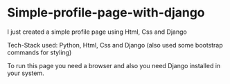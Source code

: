 # Simple-profile-page-with-django
I just created a simple profile page using Html, Css and Django

Tech-Stack used:
Python, Html, Css and Django
(also used some bootstrap commands for styling)

To run this page you need a browser and also you need Django installed in your system.
